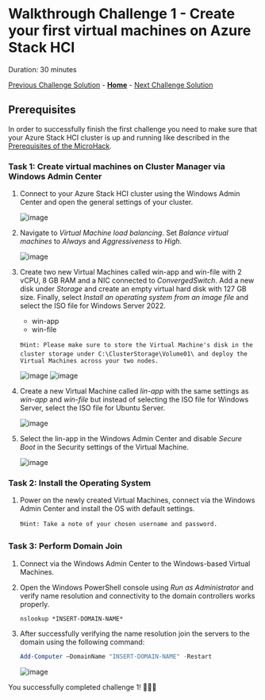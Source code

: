# Walkthrough Challenge 1 - Create your first virtual machines on Azure Stack HCI

Duration: 30 minutes

[Previous Challenge Solution](../challenge1/solution.md) - **[Home](../../Readme.md)** - [Next Challenge Solution](../challenge2/solution.md)

## Prerequisites

In order to successfully finish the first challenge you need to make sure that your Azure Stack HCI cluster is up and running like described in the [Prerequisites of the MicroHack](../../Readme.md#Prerequisites).

### Task 1: Create virtual machines on Cluster Manager via Windows Admin Center

1. Connect to your Azure Stack HCI cluster using the Windows Admin Center and open the general settings of your cluster.

    ![image](./img/1_Dashboard.png)

2. Navigate to *Virtual Machine load balancing*. Set *Balance virtual machines* to *Always* and *Aggressiveness* to *High*.

    ![image](./img/2_VM_LoadBalance.png)

3. Create two new Virtual Machines called win-app and win-file with 2 vCPU, 8 GB RAM and a NIC connected to *ConvergedSwitch*. Add a new disk under *Storage* and create an empty virtual hard disk with 127 GB size. Finally, select *Install an operating system from an image file* and select the ISO file for Windows Server 2022.

    * win-app
    * win-file

    `❗Hint: Please make sure to store the Virtual Machine's disk in the cluster storage under C:\ClusterStorage\Volume01\ and deploy the Virtual Machines across your two nodes.`

    ![image](./img/3_VM_part1.png)
    ![image](./img/3_VM_part2.png)

4. Create a new Virtual Machine called *lin-app* with the same settings as *win-app* and *win-file* but instead of selecting the ISO file for Windows Server, select the ISO file for Ubuntu Server.

    ![image](./img/4_Admin_Center_New_VM_lin-app-mi.png)

5. Select the lin-app in the Windows Admin Center and disable *Secure Boot* in the Security settings of the Virtual Machine.

    ![image](./img/5_boot_settings.png)

### Task 2: Install the Operating System

1. Power on the newly created Virtual Machines, connect via the Windows Admin Center and install the OS with default settings.

    `❗Hint: Take a note of your chosen username and password.`

### Task 3: Perform Domain Join

1. Connect via the Windows Admin Center to the Windows-based Virtual Machines.

2. Open the Windows PowerShell console using *Run as Administrator* and verify name resolution and connectivity to the domain controllers works properly. 

    ```shell
    nslookup *INSERT-DOMAIN-NAME*
    ```

3. After successfully verifying the name resolution join the servers to the domain using the following command:

    ```Powershell
    Add-Computer –DomainName "INSERT-DOMAIN-NAME" -Restart
    ```

    ![image](./img/6_domjoin.png)

You successfully completed challenge 1! 🚀🚀🚀
